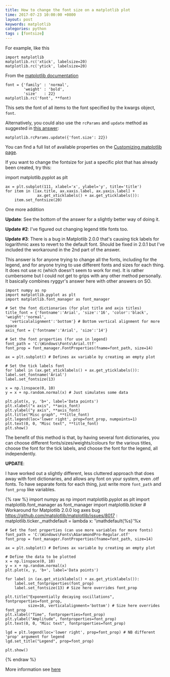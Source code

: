 ```yaml
---
title: How to change the font size on a matplotlib plot
time: 2017-07-23 10:00:00 +0800
layout: post
keywords: matplotlib
categories: python
tags : [fontsize]
---
```


For example, like this

    import matplotlib     
    matplotlib.rc('xtick', labelsize=20)     
    matplotlib.rc('ytick', labelsize=20)

From the [matplotlib documentation][1]

	font = {'family' : 'normal',
	        'weight' : 'bold',
	        'size'   : 22}	
	matplotlib.rc('font', **font)

This sets the font of all items to the font specified by the kwargs object, `font`.

Alternatively, you could also use the `rcParams` and `update` method as suggested in [this answer][2]:

`matplotlib.rcParams.update({'font.size': 22})`

You can find a full list of available properties on the [Customizing matplotlib page][3].

If you want to change the fontsize for just a specific plot that has already been created, try this:

import matplotlib.pyplot as plt

    ax = plt.subplot(111, xlabel='x', ylabel='y', title='title')
    for item in ([ax.title, ax.xaxis.label, ax.yaxis.label] +
                  ax.get_xticklabels() + ax.get_yticklabels()):
        item.set_fontsize(20)

One more addition

**Update**: See the bottom of the answer for a slightly better way of doing it.

**Update #2**: I've figured out changing legend title fonts too.

**Update #3**: There is a bug in Matplotlib 2.0.0 that's causing tick labels for logarithmic axes to revert to the default font. Should be fixed in 2.0.1 but I've included the workaround in the 2nd part of the answer.

This answer is for anyone trying to change all the fonts, including for the legend, and for anyone trying to use different fonts and sizes for each thing. It does not use rc (which doesn't seem to work for me). It is rather cumbersome but I could not get to grips with any other method personally. It basically combines ryggyr's answer here with other answers on SO.

	import numpy as np
	import matplotlib.pyplot as plt
	import matplotlib.font_manager as font_manager
	
	# Set the font dictionaries (for plot title and axis titles)
	title_font = {'fontname':'Arial', 'size':'16', 'color':'black', 'weight':'normal',
	  'verticalalignment':'bottom'} # Bottom vertical alignment for more space
	axis_font = {'fontname':'Arial', 'size':'14'}
	
	# Set the font properties (for use in legend)   
	font_path = 'C:\Windows\Fonts\Arial.ttf'
	font_prop = font_manager.FontProperties(fname=font_path, size=14)
	
	ax = plt.subplot() # Defines ax variable by creating an empty plot
	
	# Set the tick labels font
	for label in (ax.get_xticklabels() + ax.get_yticklabels()):
	label.set_fontname('Arial')
	label.set_fontsize(13)
	
	x = np.linspace(0, 10)
	y = x + np.random.normal(x) # Just simulates some data
	
	plt.plot(x, y, 'b+', label='Data points')
	plt.xlabel("x axis", **axis_font)
	plt.ylabel("y axis", **axis_font)
	plt.title("Misc graph", **title_font)
	plt.legend(loc='lower right', prop=font_prop, numpoints=1)
	plt.text(0, 0, "Misc text", **title_font)
	plt.show()

The benefit of this method is that, by having several font dictionaries, you can choose different fonts/sizes/weights/colours for the various titles, choose the font for the tick labels, and choose the font for the legend, all independently.

**UPDATE**:

I have worked out a slightly different, less cluttered approach that does away with font dictionaries, and allows any font on your system, even .otf fonts. To have separate fonts for each thing, just write more `font_path` and `font_prop` like variables.

{% raw %} 
	import numpy as np
	import matplotlib.pyplot as plt
	import matplotlib.font_manager as font_manager
	import matplotlib.ticker
	# Workaround for Matplotlib 2.0.0 log axes bug https://github.com/matplotlib/matplotlib/issues/8017 :
	matplotlib.ticker._mathdefault = lambda x: '\\mathdefault{%s}'%x 
	
	# Set the font properties (can use more variables for more fonts)
	font_path = 'C:\Windows\Fonts\AGaramondPro-Regular.otf'
	font_prop = font_manager.FontProperties(fname=font_path, size=14)
	
	ax = plt.subplot() # Defines ax variable by creating an empty plot
	
	# Define the data to be plotted
	x = np.linspace(0, 10)
	y = x + np.random.normal(x)
	plt.plot(x, y, 'b+', label='Data points')
	
	for label in (ax.get_xticklabels() + ax.get_yticklabels()):
	    label.set_fontproperties(font_prop)
	    label.set_fontsize(13) # Size here overrides font_prop
	
	plt.title("Exponentially decaying oscillations", fontproperties=font_prop,
	          size=16, verticalalignment='bottom') # Size here overrides font_prop
	plt.xlabel("Time", fontproperties=font_prop)
	plt.ylabel("Amplitude", fontproperties=font_prop)
	plt.text(0, 0, "Misc text", fontproperties=font_prop)
	
	lgd = plt.legend(loc='lower right', prop=font_prop) # NB different 'prop' argument for legend
	lgd.set_title("Legend", prop=font_prop)
	
	plt.show()
{% endraw %} 

More information see [here][4]

   [1]: http://matplotlib.sourceforge.net/api/matplotlib_configuration_api.html#matplotlib.rc
   [2]: https://stackoverflow.com/questions/3899980/how-to-change-the-font-size-on-a-matplotlib-plot
   [3]: http://matplotlib.org/users/customizing.html
   [4]:https://stackoverflow.com/questions/3899980/how-to-change-the-font-size-on-a-matplotlib-plot

